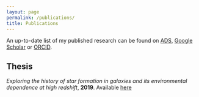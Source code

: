 ```yaml
---
layout: page
permalink: /publications/
title: Publications
---
```


An up-to-date list of my published research can be found on <a href="https://ui.adsabs.harvard.edu/public-libraries/x3_uMCyHTJ2-YisJxQxo_g" target="blank">ADS</a>, <a href="https://scholar.google.co.uk/citations?user=2wlPQ1QAAAAJ&hl=en" target="blank">Google Scholar</a> or <a href="http://orcid.org/0000-0001-7964-5933" target="blank">ORCID</a>.

<script src="https://bibbase.org/show?bib=https%3A%2F%2Fapi.zotero.org%2Fusers%2F2650003%2Fcollections%2F2GYAYTB9%2Fitems%3Fkey%3DHjJ9T6LSEhBUjY15bMA811su%26format%3Dbibtex%26limit%3D100&jsonp=1"></script> 

## Thesis
*Exploring the history of star formation in galaxies and its environmental dependence at high redshift*, **2019**. Available <a href="http://sro.sussex.ac.uk/id/eprint/87720/">here</a>
